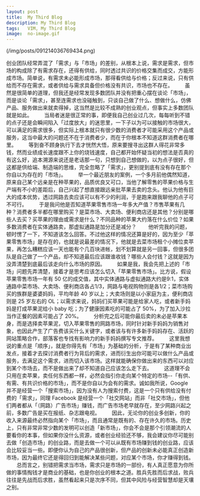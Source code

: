 ```yaml
---
layout: post
title:  My Third Blog
description: My Third Blog
tags:   VIM, My Third Blog
image:  no-image.gif
---
```


(/img/posts/091214036769434.png)

创业团队经常弄混了「需求」与「市场」的差别，从根本上说，需求是需求，但市场的构成除了有需求存在，还得有供给，同时透过共识的价格交集而成交，方能形成市场。简单说，有需求未必能形成市场，那得看供给与价格；反过来说，只有供给而不存在需求，或者供给与需求具备但价格没有共识，市场也不存在。
　　虽然是很简单的道理，但我还是经常发现多数团队并没有把重心摆在谈论「市场」，而是谈论「需求」，甚至连需求也没碰触到，只谈自己做了什么、想做什么，仿佛产品、服务做出来就卖得掉，这当然是比较不成熟的创业观点，但事实上多数团队就是如此。
　　当局者迷是很正常的事，即便我自己创业过几次，每每听到不错的点子还是会瞬间陷入「过度放大」的迷思里，一下子以为可以接触的市场很大，可以满足的需求很多，但实际上根本就只有很少数的消费者才可能采用这个产品或服务，这当中最大的问题还不在于消费者少，而在于你根本不知道这群消费者在哪里。
　　等到奋不顾身执行下去才恍然大悟，原来要搜寻出这群人得花非常多钱，然而业绩成长速度跟不上你的烧钱速度，自己都开始怀疑当初的想法是否真的有这么好，追本溯源来说还是老话那一句，只想到自己想做的，以为点子很好，但这都是供给端、制造端的思维，完全忽略了「需求」，更别提到底有没有存在那个你自以为存在的「市场」。
　　举一个最近朋友的案例，一个多月前他偶然知道，原来自己某个远亲是在种苹果的，品质优良又可口，当他了解零售的苹果价格与生产端有不小的差距后，自己兴起了想直接跟远亲批苹果去卖的念头。他认为他有巨大的成本优势，透过网路去卖应该可以有不少的利润，于是跑来跟我聊他的点子可不可行。
　　于是我问他是否知道苹果零售市场一年多大产值？市售苹果有几种？消费者多半都在哪里购买？是菜市场、大卖场、便利商店还是其他？分别是哪些人去买？买苹果的理由或需求是什么？不同品种的苹果大约落在什么价位？如果多数消费者在实体通路卖，那虚拟通路是加分还是减分？
　　他听完我的问题，顿时愣了一下，不知道该怎么回答。不过他这样的情况还算是好的，因为至少「苹果零售市场」是存在的，也就是说最差的情况下，他就是去菜市场租个小摊位卖苹果，再怎么糟糕应该一天也能有个几百块进帐，划不划算就是另一回事，但很多团队是自己做了一个产品，却不知道最后应该跟谁收钱？哪些人会付钱？这就是因为没弄清楚到底最后该走向什么市场的原因。
　　如果是我，我会先把上述的「市场」问题先弄清楚，接着才是思考应该怎么切入「苹果零售市场」。比方说，假设苹果零售市场一年有 50 亿的成交值，其中实体通路与虚拟通路大约是9:1，实体通路中菜市场、大卖场、便利商店各占1/3，网路与电视购物则是各1/2；菜市场购买的族群是婆婆妈妈，平均年龄 40 岁以上；大卖场则是以小家庭为主，便利商店则是 25 岁左右的 OL；以需求来说，妈妈们买苹果可能是给家人吃，或者新手妈妈是打成苹果泥给小 baby 吃；为了健康因素吃的可能占了 50%，为了加入沙拉当作正餐的因素可能占了 20%。
　　分析完之后可能你最后卖的未必是苹果本身，而是选择卖苹果泥，切入苹果零售的网路市场，同时针对新手妈妈为销售对象，也因此产生了广告费该买什么关键字，或者该与有许多新手妈妈存在、活跃的网站策略合作，部落客也专找有影响力的新手妈妈撰写专文推荐。
　　这里我想说的重点是「顺序」，就是你得先有「市场」为基础的分析，于是有了某种商业出发点，接着才去探讨消费者行为背后的需求，进而衍生出你可能可以做什么产品或服务，去满足这个需求，进而切入该市场。这样就能确保你做出来的东西可以对应到某个市场去，而不是做出来了却不知道自己应该怎么走下去。
　　这道理不会只用在卖苹果，卖任何东西都一样，必然会指引你走向某个特定的市场--「有供、有需、有共识价格的市场」，而不是你自以为会有的需求。诚如我所说，Google 并不是经营一个「搜索市场」，因为没有人为搜索付费，这是一个只有供给没有付费的「需求」，同理 Facebook 是经营一个「社交网站」而非「社交市场」，但他们两者都从「（网路）广告市场」赚钱，而广告市场老早就存在，至少网路兴起之前，多数广告是买在报纸、杂志跟电视。
　　因此，无论你的创业多创新，你的收入来源最终必然指向某个「市场」，而且通常是既有的、存在许久的市场。历史上，只有非常非常少数的发明可以创造「新市场」，你会不会是那个引领潮流的人要看你的本事，但如果你没什么资源，或者创业经验还不够，我会建议你尽可能别去做「创造市场」的创业路，而是去做一个可以从既有市场赚到钱的创业路，应该会比较妥当一些。即便你认为自己的产品很创新，但产品的创新未必能真正创造新市场，因为最终它还是得回归到能解决某些问题，对应某个市场，你才赚得到钱。
　　总而言之，别错把需求当市场，需求只是市场的一部份，有人真正愿意为你所做的事情掏钱才是商业的基础，也是你创业的根本之道。胜兵先胜而后求战，败兵往往是先战而后求胜，虽然看起来只是次序不同，但其中风险与经营智慧却是天壤之别。